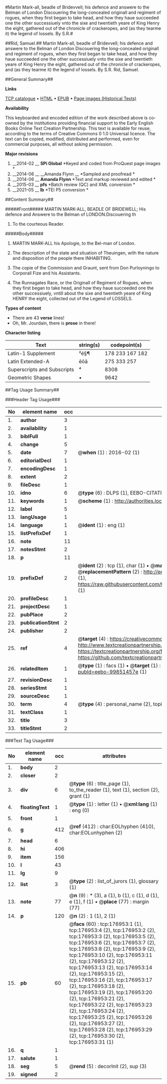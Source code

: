 #Martin Mark-all, beadle of Bridevvell; his defence and answere to the Belman of London Discouering the long-concealed originall and regiment of rogues, when they first began to take head, and how they haue succeeded one the other successiuely vnto the sixe and twentieth yeare of King Henry the eight, gathered out of the chronicle of crackeropes, and (as they tearme it) the legend of lossels. By S.R.#

##Rid, Samuel.##
Martin Mark-all, beadle of Bridevvell; his defence and answere to the Belman of London Discouering the long-concealed originall and regiment of rogues, when they first began to take head, and how they haue succeeded one the other successiuely vnto the sixe and twentieth yeare of King Henry the eight, gathered out of the chronicle of crackeropes, and (as they tearme it) the legend of lossels. By S.R.
Rid, Samuel.

##General Summary##

**Links**

[TCP catalogue](http://www.ota.ox.ac.uk/tcp/)  • 
[HTML](http://tei.it.ox.ac.uk/tcp/Texts-HTML/free/B15/B15540.html)  • 
[EPUB](http://tei.it.ox.ac.uk/tcp/Texts-EPUB/free/B15/B15540.epub) • 
[Page images (Historical Texts)](https://historicaltexts.jisc.ac.uk/eebo-99851457e)

**Availability**

This keyboarded and encoded edition of the work described above is co-owned by the
    institutions providing financial support to the Early English Books Online Text Creation
    Partnership. This text is available for reuse, according to the terms of  Creative Commons 0 1.0 Universal
    licence. The text can be copied, modified, distributed and performed, even for commercial
    purposes, all without asking permission.

**Major revisions**

1. __2014-02 __ __SPi Global__ *Keyed and coded from ProQuest page images *
1. __2014-06 __ __Amanda Flynn __ *Sampled and proofread *
1. __2014-06 __ __Amanda Flynn__ *Text and markup reviewed and edited *
1. __2015-03 __ __pfs__ *Batch review (QC) and XML conversion *
1. __2021-05 __ __lb__ *TEI P5 conversion *

##Content Summary##

#####Front#####
MARTIN MARK-ALL, BEADLE OF BRIDEWELL; His defence and Answere to the Belman of LONDON.Discouering th
1. To the courteous Reader.

#####Body#####

1. MARTIN MARK-ALL his Apologie, to the Bel-man of London.

1. The description of the state and situation of Theuingen, with the nature and disposition of the people there INHABITING.

1. The copie of the Commission and Graunt, sent from Don Purloyningo to Corporall Fize and his Assistants.

1. The Runnagates Race, or the Originall of Regiment of Rogues, when they first began to take head, and how they haue succeeded one the other successiuely, vntill about the sixe and twentieth yeare of King HENRY the eight, collected out of the Legend of LOSSELS.

**Types of content**

  * There are 43 **verse** lines!
  * Oh, Mr. Jourdain, there is **prose** in there!

**Character listing**


|Text|string(s)|codepoint(s)|
|---|---|---|
|Latin-1 Supplement|²é§¶|178 233 167 182|
|Latin Extended-A|ēōā|275 333 257|
|Superscripts             and Subscripts|⁴|8308|
|Geometric Shapes|▪|9642|

##Tag Usage Summary##

###Header Tag Usage###

|No|element name|occ|attributes|
|---|---|---|---|
|1.|__author__|3||
|2.|__availability__|1||
|3.|__biblFull__|1||
|4.|__change__|5||
|5.|__date__|7| @__when__ (1) : 2016-02 (1)|
|6.|__editorialDecl__|1||
|7.|__encodingDesc__|1||
|8.|__extent__|2||
|9.|__fileDesc__|1||
|10.|__idno__|6| @__type__ (6) : DLPS (1), EEBO-CITATION (1), VID (1), EEBO-PROQUEST (1), STC (2)|
|11.|__keywords__|1| @__scheme__ (1) : http://authorities.loc.gov/ (1)|
|12.|__label__|5||
|13.|__langUsage__|1||
|14.|__language__|1| @__ident__ (1) : eng (1)|
|15.|__listPrefixDef__|1||
|16.|__note__|11||
|17.|__notesStmt__|2||
|18.|__p__|11||
|19.|__prefixDef__|2| @__ident__ (2) : tcp (1), char (1)  •  @__matchPattern__ (2) : ([0-9\-]+):([0-9IVX]+) (1), (.+) (1)  •  @__replacementPattern__ (2) : http://eebo.chadwyck.com/downloadtiff?vid=$1&page=$2 (1), https://raw.githubusercontent.com/textcreationpartnership/Texts/master/tcpchars.xml#$1 (1)|
|20.|__profileDesc__|1||
|21.|__projectDesc__|1||
|22.|__pubPlace__|2||
|23.|__publicationStmt__|2||
|24.|__publisher__|2||
|25.|__ref__|4| @__target__ (4) : https://creativecommons.org/publicdomain/zero/1.0/ (1), http://www.textcreationpartnership.org/docs/. (1), https://textcreationpartnership.org/faq/#faq05 (1), https://github.com/textcreationpartnership (1)|
|26.|__relatedItem__|1| @__type__ (1) : facs (1)  •  @__target__ (1) : https://data.historicaltexts.jisc.ac.uk/view?pubId=eebo-99851457e (1)|
|27.|__revisionDesc__|1||
|28.|__seriesStmt__|1||
|29.|__sourceDesc__|1||
|30.|__term__|4| @__type__ (4) : personal_name (2), topical_term (2)|
|31.|__textClass__|1||
|32.|__title__|3||
|33.|__titleStmt__|2||


###Text Tag Usage###

|No|element name|occ|attributes|
|---|---|---|---|
|1.|__body__|2||
|2.|__closer__|2||
|3.|__div__|6| @__type__ (6) : title_page (1), to_the_reader (1), text (1), section (2), grant (1)|
|4.|__floatingText__|1| @__type__ (1) : letter (1)  •  @__xml:lang__ (1) : eng (0)|
|5.|__front__|1||
|6.|__g__|412| @__ref__ (412) : char:EOLhyphen (410), char:EOLunhyphen (2)|
|7.|__head__|6||
|8.|__hi__|406||
|9.|__item__|156||
|10.|__l__|43||
|11.|__lg__|9||
|12.|__list__|3| @__type__ (2) : list_of_jurors (1), glossary (1)|
|13.|__note__|77| @__n__ (9) : * (3), a (1), b (1), c (1), d (1), e (1), f (1)  •  @__place__ (77) : margin (77)|
|14.|__p__|120| @__n__ (2) : 1 (1), 2 (1)|
|15.|__pb__|60| @__facs__ (60) : tcp:176953:1 (1), tcp:176953:4 (2), tcp:176953:2 (2), tcp:176953:3 (2), tcp:176953:5 (2), tcp:176953:6 (2), tcp:176953:7 (2), tcp:176953:8 (2), tcp:176953:9 (2), tcp:176953:10 (2), tcp:176953:11 (2), tcp:176953:12 (2), tcp:176953:13 (2), tcp:176953:14 (2), tcp:176953:15 (2), tcp:176953:16 (2), tcp:176953:17 (2), tcp:176953:18 (2), tcp:176953:19 (2), tcp:176953:20 (2), tcp:176953:21 (2), tcp:176953:22 (2), tcp:176953:23 (2), tcp:176953:24 (2), tcp:176953:25 (2), tcp:176953:26 (2), tcp:176953:27 (2), tcp:176953:28 (2), tcp:176953:29 (2), tcp:176953:30 (2), tcp:176953:31 (1)|
|16.|__q__|1||
|17.|__salute__|1||
|18.|__seg__|5| @__rend__ (5) : decorInit (2), sup (3)|
|19.|__signed__|2||

